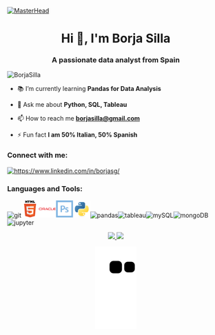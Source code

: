 [![MasterHead](https://i.imgur.com/ghMWblG.png)](https://i.imgur.com/ghMWblG.png)

<h1 align="center">Hi 👋, I'm Borja Silla</h1>
<h3 align="center">A passionate data analyst from Spain</h3>
<p align="left"> <img src="https://komarev.com/ghpvc/?username=BorjaSilla&label=Profile%20views&color=0e75b6&style=flat" alt="BorjaSilla" /> </p>

- 📚 I’m currently learning **Pandas for Data Analysis**

- 💬 Ask me about **Python, SQL, Tableau**

- 📫 How to reach me **borjasilla@gmail.com**

- ⚡ Fun fact **I am 50% Italian, 50% Spanish**

<h3 align="left">Connect with me:</h3>
<p align="left">
<a href="https://www.linkedin.com/in/borjasg/" target="blank"><img align="center" src="https://raw.githubusercontent.com/rahuldkjain/github-profile-readme-generator/master/src/images/icons/Social/linked-in-alt.svg" alt="https://www.linkedin.com/in/borjasg/" height="40" width="40" /></a>
</p>

<h3 align="left">Languages and Tools:</h3>
<p align="left"><img src="https://www.vectorlogo.zone/logos/git-scm/git-scm-icon.svg" alt="git" width="40" height="40"/><img src="https://raw.githubusercontent.com/devicons/devicon/master/icons/html5/html5-original-wordmark.svg" alt="html5" width="40" height="40"/><img src="https://raw.githubusercontent.com/devicons/devicon/master/icons/oracle/oracle-original.svg" alt="oracle" width="40" height="40"/><img src="https://raw.githubusercontent.com/devicons/devicon/master/icons/photoshop/photoshop-line.svg" alt="photoshop" width="40" height="40"/><img src="https://raw.githubusercontent.com/devicons/devicon/master/icons/python/python-original.svg" alt="python" width="40" height="40"/><img src="https://svgur.com/i/yn2.svg" alt="pandas" width="40" height="40"/><img src="https://cdn.worldvectorlogo.com/logos/tableau-software.svg" alt="tableau" width="40" height="40"/><img src="https://www.svgrepo.com/show/303251/mysql-logo.svg" alt="mySQL" width="40" height="40"/><img src="https://www.vectorlogo.zone/logos/mongodb/mongodb-ar21.svg" alt="mongoDB" width="70" height="40"/><img src="https://upload.wikimedia.org/wikipedia/commons/thumb/3/38/Jupyter_logo.svg/1767px-Jupyter_logo.svg.png" alt="jupyter" width="30" height="40"/></p>
<div align="center">

<div align="center">
    <a href="https://github.com/BorjaSilla">
    <img height="180em" src="https://github-readme-stats.vercel.app/api?username=BorjaSilla&show_icons=true&theme=tokyonight&include_all_commits=true&count_private=true"/>
    <img height="180em" src="https://github-readme-stats.vercel.app/api/top-langs/?username=BorjaSilla&layout=compact&theme=tokyonight"/>
  </div>
<div>

![Snake animation](https://github.com/rafaballerini/rafaballerini/blob/output/github-contribution-grid-snake.svg)

</div>

